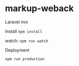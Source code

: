 # markup-weback
Laravel mix

Install
`npm install`



watch:
`npm run watch`


Deployment

`npm run production`
